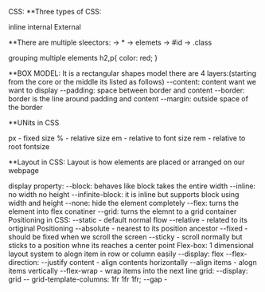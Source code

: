 CSS: **Three types of CSS:

inline internal External

**There are multiple sleectors: -> * -> elemets -> #id -> .class

grouping multiple elements h2,p{ color: red; }

**BOX MODEL: It is a rectangular shapes model there are 4 layers:(starting from the core or the middle its listed as follows) --content: content want we want to display --padding: space between border and content --border: border is the line around padding and content --margin: outside space of the border

**UNits in CSS

px - fixed size % - relative size em - relative to font size rem - relative to root fontsize

**Layout in CSS: Layout is how elements are placed or arranged on our webpage

display property: 
--block: behaves like block takes the entire width 
--inline: no width no height 
--infinite-block: it is inline but supports block using width and height 
--none: hide the element completely 
--flex: turns the element into flex conatiner 
--grid: turns the elemnt to a grid container Positioning in CSS: 
--static - default normal flow --relative - related to its ortiginal Positioning 
--absolute - nearest to its position ancestor 
--fixed - should be fixed when we scroll the screen 
--sticky - scroll normally but sticks to a position whne its reaches a center point Flex-box: 1 dimensional layout system to alogn item in row or column easily 
--display: flex 
--flex-direction: 
--justify content - align contents horizontally 
--align items - alogn items vertically 
--flex-wrap - wrap items into the next line grid: 
--display: grid
-- grid-template-columns: 1fr 1fr 1fr; 
--gap -

